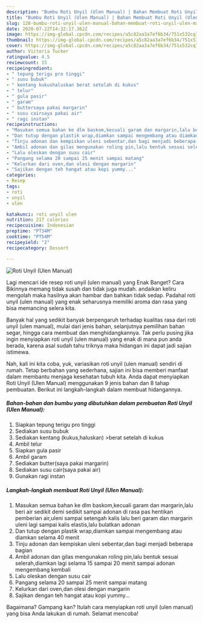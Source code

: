 ```yaml
---
description: "Bumbu Roti Unyil (Ulen Manual) | Bahan Membuat Roti Unyil (Ulen Manual) Yang Paling Enak"
title: "Bumbu Roti Unyil (Ulen Manual) | Bahan Membuat Roti Unyil (Ulen Manual) Yang Paling Enak"
slug: 128-bumbu-roti-unyil-ulen-manual-bahan-membuat-roti-unyil-ulen-manual-yang-paling-enak
date: 2020-07-22T14:32:17.362Z
image: https://img-global.cpcdn.com/recipes/a5c82aa3a7ef6b34/751x532cq70/roti-unyil-ulen-manual-foto-resep-utama.jpg
thumbnail: https://img-global.cpcdn.com/recipes/a5c82aa3a7ef6b34/751x532cq70/roti-unyil-ulen-manual-foto-resep-utama.jpg
cover: https://img-global.cpcdn.com/recipes/a5c82aa3a7ef6b34/751x532cq70/roti-unyil-ulen-manual-foto-resep-utama.jpg
author: Victoria Tucker
ratingvalue: 4.5
reviewcount: 15
recipeingredient:
- " tepung terigu pro tinggi"
- " susu bubuk"
- " kentang kukushaluskan berat setelah di kukus"
- " telur"
- " gula pasir"
- " garam"
- " buttersaya pakai margarin"
- " susu cairsaya pakai air"
- " ragi instan"
recipeinstructions:
- "Masukan semua bahan ke dlm baskom,kecuali garam dan margarin,lalu beri air sedikit demi sedikit sampai adonan di rasa pas hentikan pemberian air,uleni sampai setengah kalis lalu beri garam dan margarin uleni lagi sampai kalis elastis,lalu bulatkan adonan"
- "Dan tutup dengan plastik wrap,diamkan sampai mengembang atau diamkan selama 40 menit"
- "Tinju adonan dan kempiskan uleni sebentar,dan bagi menjadi beberapa bagian"
- "Ambil adonan dan gilas mengunakan roling pin,lalu bentuk sesuai selerah,diamkan lagi selama 15 sampai 20 menit sampai adonan mengembang kembali"
- "Lalu oleskan dengan susu cair"
- "Pangang selama 20 sampai 25 menit sampai matang"
- "Kelurkan dari oven,dan olesi dengan margarin"
- "Sajikan dengan teh hangat atau kopi yummy..."
categories:
- Resep
tags:
- roti
- unyil
- ulen

katakunci: roti unyil ulen 
nutrition: 217 calories
recipecuisine: Indonesian
preptime: "PT34M"
cooktime: "PT54M"
recipeyield: "2"
recipecategory: Dessert

---
```



![Roti Unyil (Ulen Manual)](https://img-global.cpcdn.com/recipes/a5c82aa3a7ef6b34/751x532cq70/roti-unyil-ulen-manual-foto-resep-utama.jpg)

Lagi mencari ide resep roti unyil (ulen manual) yang Enak Banget? Cara Bikinnya memang tidak susah dan tidak juga mudah. andaikan keliru mengolah maka hasilnya akan hambar dan bahkan tidak sedap. Padahal roti unyil (ulen manual) yang enak seharusnya memiliki aroma dan rasa yang bisa memancing selera kita.

Banyak hal yang sedikit banyak berpengaruh terhadap kualitas rasa dari roti unyil (ulen manual), mulai dari jenis bahan, selanjutnya pemilihan bahan segar, hingga cara membuat dan menghidangkannya. Tak perlu pusing jika ingin menyiapkan roti unyil (ulen manual) yang enak di mana pun anda berada, karena asal sudah tahu triknya maka hidangan ini dapat jadi sajian istimewa.




Nah, kali ini kita coba, yuk, variasikan roti unyil (ulen manual) sendiri di rumah. Tetap berbahan yang sederhana, sajian ini bisa memberi manfaat dalam membantu menjaga kesehatan tubuh kita. Anda dapat menyiapkan Roti Unyil (Ulen Manual) menggunakan 9 jenis bahan dan 8 tahap pembuatan. Berikut ini langkah-langkah dalam membuat hidangannya.

<!--inarticleads1-->

##### Bahan-bahan dan bumbu yang dibutuhkan dalam pembuatan Roti Unyil (Ulen Manual):

1. Siapkan  tepung terigu pro tinggi
1. Sediakan  susu bubuk
1. Sediakan  kentang (kukus,haluskan) &gt;berat setelah di kukus
1. Ambil  telur
1. Siapkan  gula pasir
1. Ambil  garam
1. Sediakan  butter(saya pakai margarin)
1. Sediakan  susu cair(saya pakai air)
1. Gunakan  ragi instan




<!--inarticleads2-->

##### Langkah-langkah membuat Roti Unyil (Ulen Manual):

1. Masukan semua bahan ke dlm baskom,kecuali garam dan margarin,lalu beri air sedikit demi sedikit sampai adonan di rasa pas hentikan pemberian air,uleni sampai setengah kalis lalu beri garam dan margarin uleni lagi sampai kalis elastis,lalu bulatkan adonan
1. Dan tutup dengan plastik wrap,diamkan sampai mengembang atau diamkan selama 40 menit
1. Tinju adonan dan kempiskan uleni sebentar,dan bagi menjadi beberapa bagian
1. Ambil adonan dan gilas mengunakan roling pin,lalu bentuk sesuai selerah,diamkan lagi selama 15 sampai 20 menit sampai adonan mengembang kembali
1. Lalu oleskan dengan susu cair
1. Pangang selama 20 sampai 25 menit sampai matang
1. Kelurkan dari oven,dan olesi dengan margarin
1. Sajikan dengan teh hangat atau kopi yummy...




Bagaimana? Gampang kan? Itulah cara menyiapkan roti unyil (ulen manual) yang bisa Anda lakukan di rumah. Selamat mencoba!
